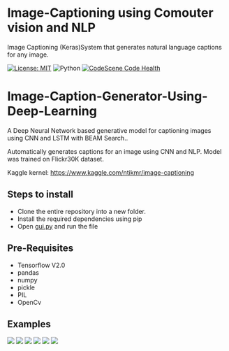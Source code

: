 # Image-Captioning using Comouter vision and NLP
Image Captioning (Keras)System that generates natural language captions for any image. 

[![License: MIT](https://img.shields.io/badge/License-MIT-blue.svg)](https://opensource.org/licenses/MIT)
![Python](https://img.shields.io/badge/Python-3.7-blue.svg)
[![CodeScene Code Health](https://codescene.io/projects/8416/status-badges/code-health)](https://codescene.io/projects/8416)
# Image-Caption-Generator-Using-Deep-Learning
<p>A Deep Neural Network based generative model for captioning images using CNN and LSTM with BEAM Search..</p>
<p>Automatically generates captions for an image using CNN and NLP. Model was trained on Flickr30K dataset.</p>
<p>Kaggle kernel: <a href="https://www.kaggle.com/ntikmr/image-captioning">https://www.kaggle.com/ntikmr/image-captioning</a>

<h2>Steps to install</h2>
<ul>
  <li>Clone the entire repository into a new folder.</li>
  <li>Install the required dependencies using pip</li>
  <li>Open <a href="gui.py">gui.py</a> and run the file</li>
</ul>

<h2> Pre-Requisites</h2>
<ul>
  <li>Tensorflow V2.0</li>
  <li>pandas</li>
  <li>numpy</li>
  <li>pickle</li>
  <li>PIL</li>
  <li>OpenCv</li>
</ul>

<h2>Examples </h2>
<img src = "/images/snow.png">
<img src = "/images/group.png">
<img src = "/images/dog.png">
<img src = "/images/race.png">
<img src = "/images/guitar.png">
<img src = "/images/work.png">
